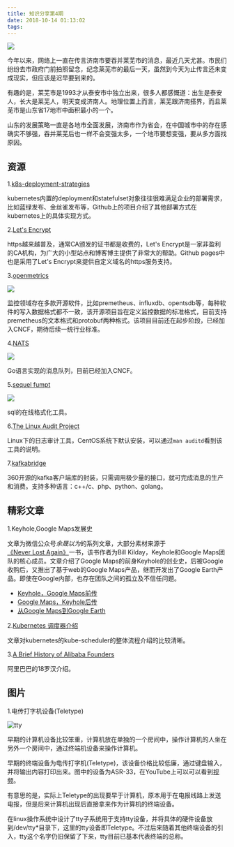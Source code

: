 ```yaml
---
title: 知识分享第4期
date: 2018-10-14 01:13:02
tags:
---
```


![](https://kuring.oss-cn-beijing.aliyuncs.com/images/laiwushi.jpeg)

今年以来，网络上一直在传言济南市要吞并莱芜市的消息，最近几天尤甚。市民们纷纷去市政府门前拍照留念，纪念莱芜市的最后一天，虽然到今天为止传言还未变成现实，但应该是迟早要到来的。

有趣的是，莱芜市是1993才从泰安市中独立出来，很多人都感慨道：出生是泰安人，长大是莱芜人，明天变成济南人。地理位置上而言，莱芜跟济南搭界，而且莱芜市是山东省17地市中面积最小的一个。

山东的发展策略一直是各地市全面发展，济南市作为省会，在中国城市中的存在感确实不够强，吞并莱芜后也一样不会变强太多，一个地市要想变强，要从多方面找原因。

## 资源

1.[k8s-deployment-strategies](https://github.com/ContainerSolutions/k8s-deployment-strategies)

kubernetes内置的deployment和statefulset对象往往很难满足企业的部署需求，比如蓝绿发布、金丝雀发布等，Github上的项目介绍了其他部署方式在kubernetes上的具体实现方式。

2.[Let's Encrypt](https://letsencrypt.org/)

https越来越普及，通常CA颁发的证书都是收费的，Let's Encrypt是一家非盈利的CA机构，为广大的小型站点和博客博主提供了非常大的帮助。Github pages中也是采用了Let's Encrypt来提供自定义域名的https服务支持。

3.[openmetrics](https://openmetrics.io/)

![](https://kuring.oss-cn-beijing.aliyuncs.com/images/openmetrics.png)

监控领域存在多款开源软件，比如premetheus、influxdb、opentsdb等，每种软件的写入数据格式都不一致，该开源项目旨在定义监控数据的标准格式，目前支持premetheus的文本格式和protobuf两种格式。该项目目前还在起步阶段，已经加入CNCF，期待后续一统行业标准。

4.[NATS](https://github.com/nats-io)

![](https://kuring.oss-cn-beijing.aliyuncs.com/images/nats.png)

Go语言实现的消息队列，目前已经加入CNCF。

5.[sequel fumpt](https://sqlfum.pt/)

![](https://kuring.oss-cn-beijing.aliyuncs.com/images/sqlfum.png)

sql的在线格式化工具。

6.[The Linux Audit Project](https://github.com/linux-audit)

Linux下的日志审计工具，CentOS系统下默认安装，可以通过`man auditd`看到该工具的说明。

7.[kafkabridge](https://github.com/Qihoo360/kafkabridge)

360开源的kafka客户端库的封装，只需调用极少量的接口，就可完成消息的生产和消费。支持多种语言：c++/c、php、python、golang。

## 精彩文章

1.Keyhole,Google Maps发展史

文章为微信公众号*余晟以为*的系列文章，大部分素材来源于[《Never Lost Again》](https://book.douban.com/subject/30243035/)一书，该书作者为Bill Kilday，Keyhole和Google Maps团队的核心成员。文章介绍了Google Maps的前身Keyhole的创业史，后被Google收购后，又推出了基于web的Google Maps产品，继而开发出了Google Earth产品。即使在Google内部，也存在团队之间的孤立及不信任问题。

* [Keyhole，Google Maps前传](https://mp.weixin.qq.com/s/P6IVAAux9N3tNb0QNp4XeQ)
* [Google Maps，Keyhole后传](https://mp.weixin.qq.com/s/-F4XO-NyOqn2wSXlM4CSyA)
* [从Google Maps到Google Earth](https://mp.weixin.qq.com/s/X-XZcSTsKd6Pzv5RzjrFyA)

2.[Kubernetes 调度器介绍](https://mp.weixin.qq.com/s?__biz=MzU4MjQ0MTU4Ng==&mid=2247483917&idx=1&sn=e272bd1d91f148f879b602d6640efb5d&chksm=fdb90d10cace840608fa21e090e5dfbc5c95894151998c4998b13e13b31b423088b61bb4873d&mpshare=1&scene=1&srcid=1011azypmKUvqeurakroNuxT%23rd)

文章对kubernetes的kube-scheduler的整体流程介绍的比较清晰。

3.[A Brief History of Alibaba Founders](https://iprice.sg/trends/insights/history-jack-ma-alibaba-18-founders/)

阿里巴巴的18罗汉介绍。

## 图片

1.电传打字机设备(Teletype)

![tty](https://kuring.oss-cn-beijing.aliyuncs.com/images/tty.png)

早期的计算机设备比较笨重，计算机放在单独的一个房间中，操作计算机的人坐在另外一个房间中，通过终端机设备来操作计算机。

早期的终端设备为电传打字机(Teletype)，该设备价格比较低廉，通过键盘输入，并将输出内容打印出来。图中的设备为ASR-33，在YouTube上可以可以看到[视频](https://www.youtube.com/watch?v=MikoF6KZjm0)。

有意思的是，实际上Teletype的出现要早于计算机，原本用于在电报线路上发送电报，但是后来计算机出现后直接拿来作为计算机的终端设备。

在linux操作系统中设计了tty子系统用于支持tty设备，并将具体的硬件设备放到/dev/tty*目录下，这里的tty设备即Teletype。不过后来随着其他终端设备的引入，tty这个名字仍旧保留了下来，tty目前已基本代表终端的总称。

